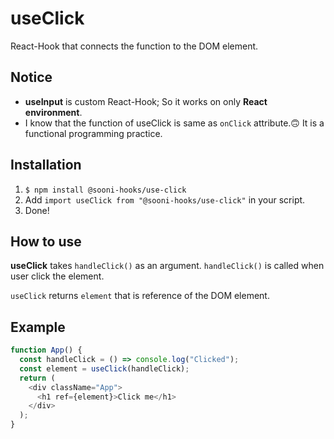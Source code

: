 # useClick
React-Hook that connects the function to the DOM element.

## Notice
- **useInput** is custom React-Hook; So it works on only **React environment**.
- I know that the function of useClick is same as `onClick` attribute.🙃 It is a functional programming practice.

## Installation
1. `$ npm install @sooni-hooks/use-click`
2. Add `import useClick from "@sooni-hooks/use-click"` in your script.
3. Done!

## How to use
**useClick** takes `handleClick()` as an argument. `handleClick()` is called when user click the element.

`useClick` returns `element` that is reference of the DOM element.

## Example
```js
function App() {
  const handleClick = () => console.log("Clicked");
  const element = useClick(handleClick);
  return (
    <div className="App">
      <h1 ref={element}>Click me</h1>
    </div>
  );
}
```